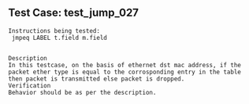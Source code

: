 Test Case: test_jump_027
-----------------------

    Instructions being tested:
	 jmpeq LABEL t.field m.field


	Description
	In this testcase, on the basis of ethernet dst mac address, if the packet ether type is equal to the corrosponding entry in the table then packet is transmitted else packet is dropped.
	Verification
	Behavior should be as per the description.
